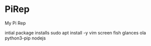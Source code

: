# PiRep
My Pi Rep

intial package installs
sudo apt install -y vim screen fish glances ola python3-pip nodejs

